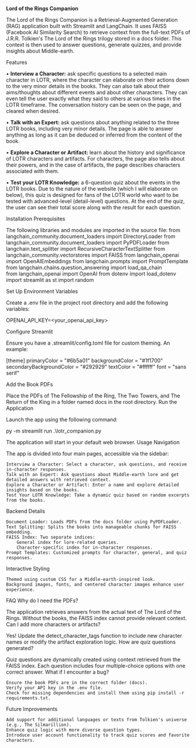 **Lord of the Rings Companion**

The Lord of the Rings Companion is a Retrieval-Augmented Generation (RAG) application built with Streamlit and LangChain. It uses FAISS (Facebook AI Similarity Search) to retrieve context from the full-text PDFs of J.R.R. Tolkien's The Lord of the Rings trilogy stored in a docs folder. This context is then used to answer questions, generate quizzes, and provide insights about Middle-earth.

Features

•	**Interview a Character:** ask specific questions to a selected main character in LOTR, where the character can elaborate on their actions down to the very minor details in the books. They can also talk about their aims/thoughts about different events and about other characters. They can even tell the user exactly what they said to others at various times in the LOTR timeframe. The conversation history can be seen on the page, and cleared when desired.

•	**Talk with an Expert:** ask questions about anything related to the three LOTR books, including very minor details. The page is able to answer anything as long as it can be deduced or inferred from the content of the book.

•	**Explore a Character or Artifact:** learn about the history and significance of LOTR characters and artifacts. For characters, the page also tells about their powers, and in the case of artifacts, the page describes characters associated with them.

•	**Test your LOTR Knowledge:** a 6-question quiz about the events in the LOTR books. Due to the nature of the website (which I will elaborate on below), this quiz is designed for fans of the LOTR world who want to be tested with advanced-level (detail-level) questions. At the end of the quiz, the user can see their total score along with the result for each question.

Installation
Prerequisites

The following libraries and modules are imported in the source file:
    from langchain_community.document_loaders import DirectoryLoader
from langchain_community.document_loaders import PyPDFLoader
from langchain.text_splitter import RecursiveCharacterTextSplitter
from langchain_community.vectorstores import FAISS
from langchain_openai import OpenAIEmbeddings
from langchain.prompts import PromptTemplate
from langchain.chains.question_answering import load_qa_chain       
from langchain_openai import OpenAI
from dotenv import load_dotenv
import streamlit as st
import random

Set Up Environment Variables

Create a .env file in the project root directory and add the following variables:

OPENAI_API_KEY=<your_openai_api_key>

Configure Streamlit

Ensure you have a .streamlit/config.toml file for custom theming. An example:

[theme]
primaryColor = "#6b5a01"
backgroundColor = "#1f1700"
secondaryBackgroundColor = "#292929"
textColor = "#ffffff"
font = "sans serif"

Add the Book PDFs

Place the PDFs of The Fellowship of the Ring, The Two Towers, and The Return of the King in a folder named docs in the root directory.
Run the Application

Launch the app using the following command:

py -m streamlit run .\lotr_companion.py

The application will start in your default web browser.
Usage
Navigation

The app is divided into four main pages, accessible via the sidebar:

    Interview a Character: Select a character, ask questions, and receive in-character responses.
    Talk with an Expert: Ask questions about Middle-earth lore and get detailed answers with retrieved context.
    Explore a Character or Artifact: Enter a name and explore detailed insights based on the books.
    Test Your LOTR Knowledge: Take a dynamic quiz based on random excerpts from the books.

Backend Details

    Document Loader: Loads PDFs from the docs folder using PyPDFLoader.
    Text Splitting: Splits the books into manageable chunks for FAISS embedding.
    FAISS Index: Two separate indices:
        General index for lore-related queries.
        Character-specific index for in-character responses.
    Prompt Templates: Customized prompts for character, general, and quiz responses.

Interactive Styling

    Themed using custom CSS for a Middle-earth-inspired look.
    Background images, fonts, and centered character images enhance user experience.

FAQ
Why do I need the PDFs?

The application retrieves answers from the actual text of The Lord of the Rings. Without the books, the FAISS index cannot provide relevant context.
Can I add more characters or artifacts?

Yes! Update the detect_character_tags function to include new character names or modify the artifact exploration logic.
How are quiz questions generated?

Quiz questions are dynamically created using context retrieved from the FAISS index. Each question includes four multiple-choice options with one correct answer.
What if I encounter a bug?

    Ensure the book PDFs are in the correct folder (docs).
    Verify your API key in the .env file.
    Check for missing dependencies and install them using pip install -r requirements.txt.

Future Improvements

    Add support for additional languages or texts from Tolkien's universe (e.g., The Silmarillion).
    Enhance quiz logic with more diverse question types.
    Introduce user account functionality to track quiz scores and favorite characters.

